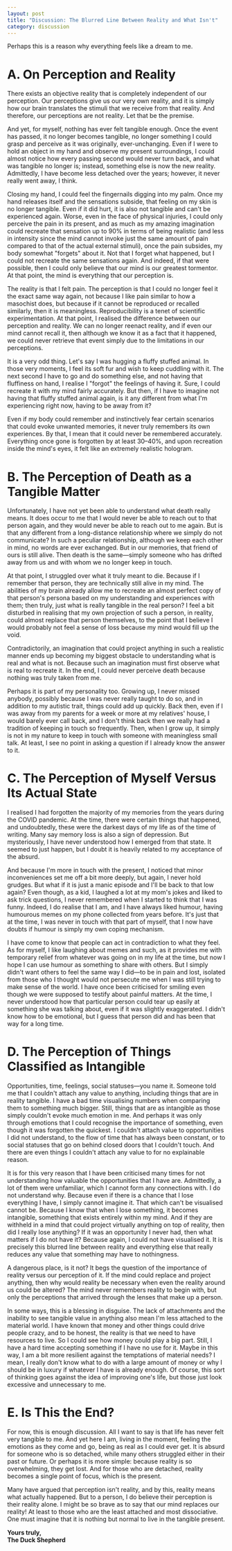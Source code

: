 ```yaml
---
layout: post
title: "Discussion: The Blurred Line Between Reality and What Isn't"
category: discussion
---
```


<!-- Word count: 2,033 -->

Perhaps this is a reason why everything feels like a dream to me.

# A. On Perception and Reality
There exists an objective reality that is completely independent of our perception. Our perceptions give us our very own reality, and it is simply how our brain translates the stimuli that we receive from that reality. And therefore, our perceptions are not reality. Let that be the premise.

And yet, for myself, nothing has ever felt tangible enough. Once the event has passed, it no longer becomes tangible, no longer something I could grasp and perceive as it was originally, ever-unchanging. Even if I were to hold an object in my hand and observe my present surroundings, I could almost notice how every passing second would never turn back, and what was tangible no longer is; instead, something else is now the new reality. Admittedly, I have become less detached over the years; however, it never really went away, I think.

Closing my hand, I could feel the fingernails digging into my palm. Once my hand releases itself and the sensations subside, that feeling on my skin is no longer tangible. Even if it did hurt, it is also not tangible and can't be experienced again. Worse, even in the face of physical injuries, I could only perceive the pain in its present, and as much as my amazing imagination could recreate that sensation up to 90% in terms of being realistic (and less in intensity since the mind cannot invoke just the same amount of pain compared to that of the actual external stimuli), once the pain subsides, my body somewhat "forgets" about it. Not that I forget what happened, but I could not recreate the same sensations again. And indeed, if that were possible, then I could only believe that our mind is our greatest tormentor. At that point, the mind is everything that our perception is.

The reality is that I felt pain. The perception is that I could no longer feel it the exact same way again, not because I like pain similar to how a masochist does, but because if it cannot be reproduced or recalled similarly, then it is meaningless. Reproducibility is a tenet of scientific experimentation. At that point, I realised the difference between our perception and reality. We can no longer reenact reality, and if even our mind cannot recall it, then although we know it as a fact that it happened, we could never retrieve that event simply due to the limitations in our perceptions.

It is a very odd thing. Let's say I was hugging a fluffy stuffed animal. In those very moments, I feel its soft fur and wish to keep cuddling with it. The next second I have to go and do something else, and not having that fluffiness on hand, I realise I "forgot" the feelings of having it. Sure, I could recreate it with my mind fairly accurately. But then, if I have to imagine not having that fluffy stuffed animal again, is it any different from what I'm experiencing right now, having to be away from it?

Even if my body could remember and instinctively fear certain scenarios that could evoke unwanted memories, it never truly remembers its own experiences. By that, I mean that it could never be remembered accurately. Everything once gone is forgotten by at least 30–40%, and upon recreation inside the mind's eyes, it felt like an extremely realistic hologram.

# B. The Perception of Death as a Tangible Matter
Unfortunately, I have not yet been able to understand what death really means. It does occur to me that I would never be able to reach out to that person again, and they would never be able to reach out to me again. But is that any different from a long-distance relationship where we simply do not communicate? In such a peculiar relationship, although we keep each other in mind, no words are ever exchanged. But in our memories, that friend of ours is still alive. Then death is the same—simply someone who has drifted away from us and with whom we no longer keep in touch.

At that point, I struggled over what it truly meant to die. Because if I remember that person, they are technically still alive in my mind. The abilities of my brain already allow me to recreate an almost perfect copy of that person's persona based on my understanding and experiences with them; then truly, just what is really tangible in the real person? I feel a bit disturbed in realising that my own projection of such a person, in reality, could almost replace that person themselves, to the point that I believe I would probably not feel a sense of loss because my mind would fill up the void.

Contradictorily, an imagination that could project anything in such a realistic manner ends up becoming my biggest obstacle to understanding what is real and what is not. Because such an imagination must first observe what is real to recreate it. In the end, I could never perceive death because nothing was truly taken from me.

Perhaps it is part of my personality too. Growing up, I never missed anybody, possibly because I was never really taught to do so, and in addition to my autistic trait, things could add up quickly. Back then, even if I was away from my parents for a week or more at my relatives' house, I would barely ever call back, and I don't think back then we really had a tradition of keeping in touch so frequently. Then, when I grow up, it simply is not in my nature to keep in touch with someone with meaningless small talk. At least, I see no point in asking a question if I already know the answer to it. 

# C. The Perception of Myself Versus Its Actual State
I realised I had forgotten the majority of my memories from the years during the COVID pandemic. At the time, there were certain things that happened, and undoubtedly, these were the darkest days of my life as of the time of writing. Many say memory loss is also a sign of depression. But mysteriously, I have never understood how I emerged from that state. It seemed to just happen, but I doubt it is heavily related to my acceptance of the absurd.

And because I'm more in touch with the present, I noticed that minor inconveniences set me off a bit more deeply, but again, I never hold grudges. But what if it is just a manic episode and I'll be back to that low again? Even though, as a kid, I laughed a lot at my mom's jokes and liked to ask trick questions, I never remembered when I started to think that I was funny. Indeed, I do realise that I am, and I have always liked humour, having humourous memes on my phone collected from years before. It's just that at the time, I was never in touch with that part of myself, that I now have doubts if humour is simply my own coping mechanism.

I have come to know that people can act in contradiction to what they feel. As for myself, I like laughing about memes and such, as it provides me with temporary relief from whatever was going on in my life at the time, but now I hope I can use humour as something to share with others. But I simply didn't want others to feel the same way I did—to be in pain and lost, isolated from those who I thought would not persecute me when I was still trying to make sense of the world. I have once been criticised for smiling even though we were supposed to testify about painful matters. At the time, I never understood how that particular person could tear up easily at something she was talking about, even if it was slightly exaggerated. I didn't know how to be emotional, but I guess that person did and has been that way for a long time.

# D. The Perception of Things Classified as Intangible
Opportunities, time, feelings, social statuses—you name it. Someone told me that I couldn't attach any value to anything, including things that are in reality tangible. I have a bad time visualising numbers when comparing them to something much bigger. Still, things that are as intangible as those simply couldn't evoke much emotion in me. And perhaps it was only through emotions that I could recognise the importance of something, even though it was forgotten the quickest. I couldn't attach value to opportunities I did not understand, to the flow of time that has always been constant, or to social statuses that go on behind closed doors that I couldn't touch. And there are even things I couldn't attach any value to for no explainable reason.

It is for this very reason that I have been criticised many times for not understanding how valuable the opportunities that I have are. Admittedly, a lot of them were unfamiliar, which I cannot form any connections with. I do not understand why. Because even if there is a chance that I lose everything I have, I simply cannot imagine it. That which can't be visualised cannot be. Because I know that when I lose something, it becomes intangible, something that exists entirely within my mind. And if they are withheld in a mind that could project virtually anything on top of reality, then did I really lose anything? If it was an opportunity I never had, then what matters if I do not have it? Because again, I could not have visualised it. It is precisely this blurred line between reality and everything else that really reduces any value that something may have to nothingness.

A dangerous place, is it not? It begs the question of the importance of reality versus our perception of it. If the mind could replace and project anything, then why would reality be necessary when even the reality around us could be altered? The mind never remembers reality to begin with, but only the perceptions that arrived through the lenses that make up a person. 

In some ways, this is a blessing in disguise. The lack of attachments and the inability to see tangible value in anything also mean I'm less attached to the material world. I have known that money and other things could drive people crazy, and to be honest, the reality is that we need to have resources to live. So I could see how money could play a big part. Still, I have a hard time accepting something if I have no use for it. Maybe in this way, I am a bit more resilient against the temptations of material needs? I mean, I really don't know what to do with a large amount of money or why I should be in luxury if whatever I have is already enough. Of course, this sort of thinking goes against the idea of improving one's life, but those just look excessive and unnecessary to me.

# E. Is This the End?
For now, this is enough discussion. All I want to say is that life has never felt very tangible to me. And yet here I am, living in the moment, feeling the emotions as they come and go, being as real as I could ever get. It is absurd for someone who is so detached, while many others struggled either in their past or future. Or perhaps it is more simple: because reality is so overwhelming, they get lost. And for those who are detached, reality becomes a single point of focus, which is the present. 

Many have argued that perception isn't reality, and by this, reality means what actually happened. But to a person, I do believe their perception is their reality alone. I might be so brave as to say that our mind replaces our reality! At least to those who are the least attached and most dissociative. One must imagine that it is nothing but normal to live in the tangible present.

**Yours truly,<br>
The Duck Shepherd**
